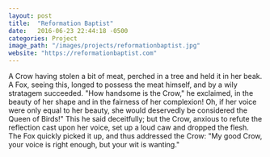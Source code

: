 ```yaml
---
layout: post
title:  "Reformation Baptist"
date:   2016-06-23 22:44:18 -0500
categories: Project
image_path: "/images/projects/reformationbaptist.jpg"
website: "https://reformationbaptist.com"
---
```

A Crow having stolen a bit of meat, perched in a tree and held it
in her beak.  A Fox, seeing this, longed to possess the meat
himself, and by a wily stratagem succeeded.  "How handsome is the
Crow," he exclaimed, in the beauty of her shape and in the
fairness of her complexion! Oh, if her voice were only equal to
her beauty, she would deservedly be considered the Queen of
Birds!"  This he said deceitfully; but the Crow, anxious to refute
the reflection cast upon her voice, set up a loud caw and dropped
the flesh.  The Fox quickly picked it up, and thus addressed the
Crow:  "My good Crow, your voice is right enough, but your wit is
wanting."
